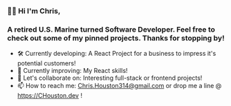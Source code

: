 ### 👋🏾 Hi I'm Chris,
### A retired U.S. Marine turned Software Developer.  Feel free to check out some of my pinned projects. Thanks for stopping by!

- 🛠 Currently developing: A React Project for a business to impress it's potential customers!
- 🌱 Currently improving: My React skills!
- 🤝 Let's collaborate on: Interesting full-stack or frontend projects!
- 📫 How to reach me: Chris.Houston314@gmail.com or drop me a line @ https://CHouston.dev !


